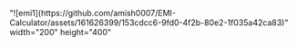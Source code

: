 <p>
  "![emi1](https://github.com/amish0007/EMI-Calculator/assets/161626399/153cdcc6-9fd0-4f2b-80e2-1f035a42ca83)" width="200" height="400"
</p>
